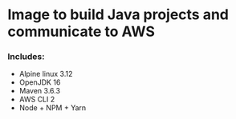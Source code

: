 # Image to build Java projects and communicate to AWS
### Includes:
- Alpine linux 3.12
- OpenJDK 16
- Maven 3.6.3
- AWS CLI 2
- Node + NPM + Yarn